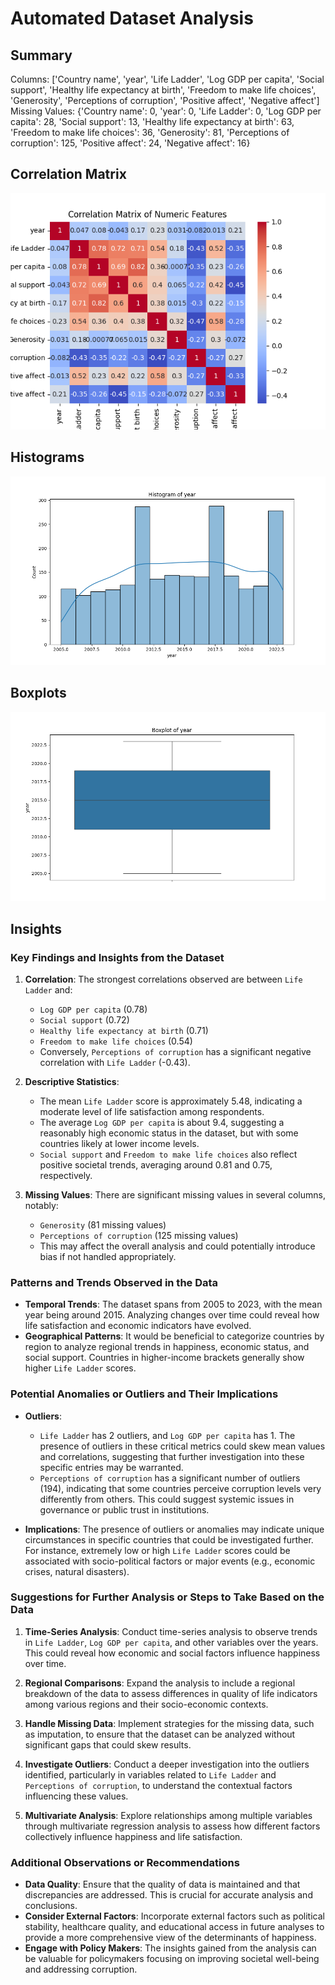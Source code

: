# Automated Dataset Analysis

## Summary
Columns: ['Country name', 'year', 'Life Ladder', 'Log GDP per capita', 'Social support', 'Healthy life expectancy at birth', 'Freedom to make life choices', 'Generosity', 'Perceptions of corruption', 'Positive affect', 'Negative affect']
Missing Values: {'Country name': 0, 'year': 0, 'Life Ladder': 0, 'Log GDP per capita': 28, 'Social support': 13, 'Healthy life expectancy at birth': 63, 'Freedom to make life choices': 36, 'Generosity': 81, 'Perceptions of corruption': 125, 'Positive affect': 24, 'Negative affect': 16}
## Correlation Matrix
![Correlation Matrix](correlation_matrix.png)
## Histograms
![Histogram of year](./histogram.png)
## Boxplots
![Boxplot of year](./boxplot.png)
## Insights
### Key Findings and Insights from the Dataset

1. **Correlation**: The strongest correlations observed are between `Life Ladder` and:
   - `Log GDP per capita` (0.78)
   - `Social support` (0.72)
   - `Healthy life expectancy at birth` (0.71)
   - `Freedom to make life choices` (0.54)
   - Conversely, `Perceptions of corruption` has a significant negative correlation with `Life Ladder` (-0.43).

2. **Descriptive Statistics**:
   - The mean `Life Ladder` score is approximately 5.48, indicating a moderate level of life satisfaction among respondents.
   - The average `Log GDP per capita` is about 9.4, suggesting a reasonably high economic status in the dataset, but with some countries likely at lower income levels.
   - `Social support` and `Freedom to make life choices` also reflect positive societal trends, averaging around 0.81 and 0.75, respectively.

3. **Missing Values**: There are significant missing values in several columns, notably:
   - `Generosity` (81 missing values)
   - `Perceptions of corruption` (125 missing values)
   - This may affect the overall analysis and could potentially introduce bias if not handled appropriately.

### Patterns and Trends Observed in the Data

- **Temporal Trends**: The dataset spans from 2005 to 2023, with the mean year being around 2015. Analyzing changes over time could reveal how life satisfaction and economic indicators have evolved.
- **Geographical Patterns**: It would be beneficial to categorize countries by region to analyze regional trends in happiness, economic status, and social support. Countries in higher-income brackets generally show higher `Life Ladder` scores.

### Potential Anomalies or Outliers and Their Implications

- **Outliers**: 
   - `Life Ladder` has 2 outliers, and `Log GDP per capita` has 1. The presence of outliers in these critical metrics could skew mean values and correlations, suggesting that further investigation into these specific entries may be warranted.
   - `Perceptions of corruption` has a significant number of outliers (194), indicating that some countries perceive corruption levels very differently from others. This could suggest systemic issues in governance or public trust in institutions.

- **Implications**: The presence of outliers or anomalies may indicate unique circumstances in specific countries that could be investigated further. For instance, extremely low or high `Life Ladder` scores could be associated with socio-political factors or major events (e.g., economic crises, natural disasters).

### Suggestions for Further Analysis or Steps to Take Based on the Data

1. **Time-Series Analysis**: Conduct time-series analysis to observe trends in `Life Ladder`, `Log GDP per capita`, and other variables over the years. This could reveal how economic and social factors influence happiness over time.

2. **Regional Comparisons**: Expand the analysis to include a regional breakdown of the data to assess differences in quality of life indicators among various regions and their socio-economic contexts.

3. **Handle Missing Data**: Implement strategies for the missing data, such as imputation, to ensure that the dataset can be analyzed without significant gaps that could skew results.

4. **Investigate Outliers**: Conduct a deeper investigation into the outliers identified, particularly in variables related to `Life Ladder` and `Perceptions of corruption`, to understand the contextual factors influencing these values.

5. **Multivariate Analysis**: Explore relationships among multiple variables through multivariate regression analysis to assess how different factors collectively influence happiness and life satisfaction.

### Additional Observations or Recommendations

- **Data Quality**: Ensure that the quality of data is maintained and that discrepancies are addressed. This is crucial for accurate analysis and conclusions.
- **Consider External Factors**: Incorporate external factors such as political stability, healthcare quality, and educational access in future analyses to provide a more comprehensive view of the determinants of happiness.
- **Engage with Policy Makers**: The insights gained from the analysis can be valuable for policymakers focusing on improving societal well-being and addressing corruption.